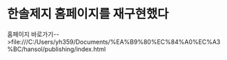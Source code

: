 <h1>한솔제지 홈페이지를 재구현했다</h1>

홈페이지 바로가기--><a>file:///C:/Users/yh359/Documents/%EA%B9%80%EC%84%A0%EC%A3%BC/hansol/publishing/index.html</a>
